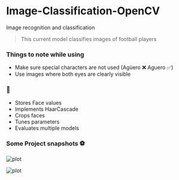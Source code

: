 # Image-Classification-OpenCV

Image recognition and classification 

> This current model classifies images of football players 

### Things to note while using
* Make sure special characters are not used (Agüero ❌ Aguero ✅)
* Use images where both eyes are clearly visible

### :robot:
  
  * Stores Face values
  * Implements HaarCascade
  * Crops faces
  * Tunes parameters
  * Evaluates multiple models
 
  
### Some Project snapshots :soccer:
![plot](./ss/main.png)

![plot](./ss/admin.png)

